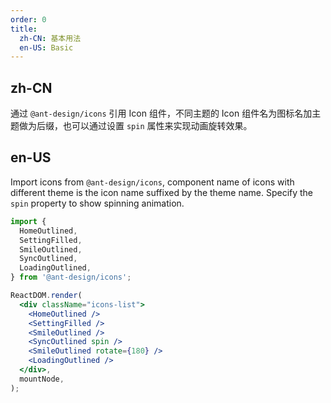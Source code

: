 ```yaml
---
order: 0
title:
  zh-CN: 基本用法
  en-US: Basic
---
```


## zh-CN

通过 `@ant-design/icons` 引用 Icon 组件，不同主题的 Icon 组件名为图标名加主题做为后缀，也可以通过设置 `spin` 属性来实现动画旋转效果。

## en-US

Import icons from `@ant-design/icons`, component name of icons with different theme is the icon name suffixed by the theme name. Specify the `spin` property to show spinning animation.

```jsx
import {
  HomeOutlined,
  SettingFilled,
  SmileOutlined,
  SyncOutlined,
  LoadingOutlined,
} from '@ant-design/icons';

ReactDOM.render(
  <div className="icons-list">
    <HomeOutlined />
    <SettingFilled />
    <SmileOutlined />
    <SyncOutlined spin />
    <SmileOutlined rotate={180} />
    <LoadingOutlined />
  </div>,
  mountNode,
);
```

<style>
.icons-list > .ezdicon {
  margin-right: 6px;
  font-size: 24px;
}
.ezd-row-rtl .icons-list > .ezdicon {
  margin-right: 0;
  margin-left: 6px;
}
</style>
